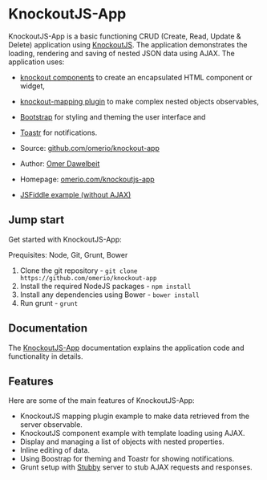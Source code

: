 # KnockoutJS-App

KnockoutJS-App is a basic functioning CRUD (Create, Read, Update & Delete) application using [KnockoutJS](http://knockoutjs.com/). The application demonstrates the loading, rendering and saving of nested JSON data using AJAX. The application uses:

* [knockout components](http://knockoutjs.com/documentation/component-overview.html) to create an encapsulated HTML component or widget, 
* [knockout-mapping plugin](http://knockoutjs.com/documentation/plugins-mapping.html) to make complex nested objects observables, 
* [Bootstrap](http://getbootstrap.com/) for styling and theming the user interface and 
* [Toastr](https://github.com/CodeSeven/toastr) for notifications.

* Source: [github.com/omerio/knockout-app](https://github.com/omerio/knockout-app)
* Author: [Omer Dawelbeit](http://omerio.com)
* Homepage: [omerio.com/knockoutjs-app](http://omerio.com/knockoutjs-app)
* [JSFiddle example (without AJAX)](http://jsfiddle.net/omerio/pr04gsta/15/)

## Jump start

Get started with KnockoutJS-App:

Prequisites: Node, Git, Grunt, Bower

1. Clone the git repository - `git clone https://github.com/omerio/knockout-app`
2. Install the required NodeJS packages - `npm install`
3. Install any dependencies using Bower - `bower install`
4. Run grunt - `grunt`

## Documentation

The [KnockoutJS-App](http://omerio.com/knockoutjs-app) documentation explains the application code and functionality in details.

## Features

Here are some of the main features of KnockoutJS-App:

* KnockoutJS mapping plugin example to make data retrieved from the server observable.
* KnockoutJS component example with template loading using AJAX.
* Display and managing a list of objects with nested properties.
* Inline editing of data.
* Using Boostrap for theming and Toastr for showing notifications.
* Grunt setup with [Stubby](https://www.npmjs.com/package/grunt-stubby) server to stub AJAX requests and responses.
